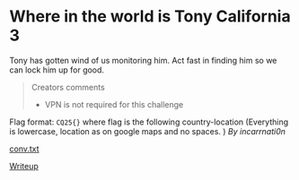 # Where in the world is Tony California 3

Tony has gotten wind of us monitoring him. Act fast in finding him so we can lock him up for good.
> Creators comments
> * VPN is not required for this challenge

Flag format: `CQ25{}` where flag is the following country-location (Everything is lowercase, location as on google maps and no spaces. ) *By incarrnati0n*

[conv.txt](files/conv.txt)

[Writeup](WRITEUP.md)
